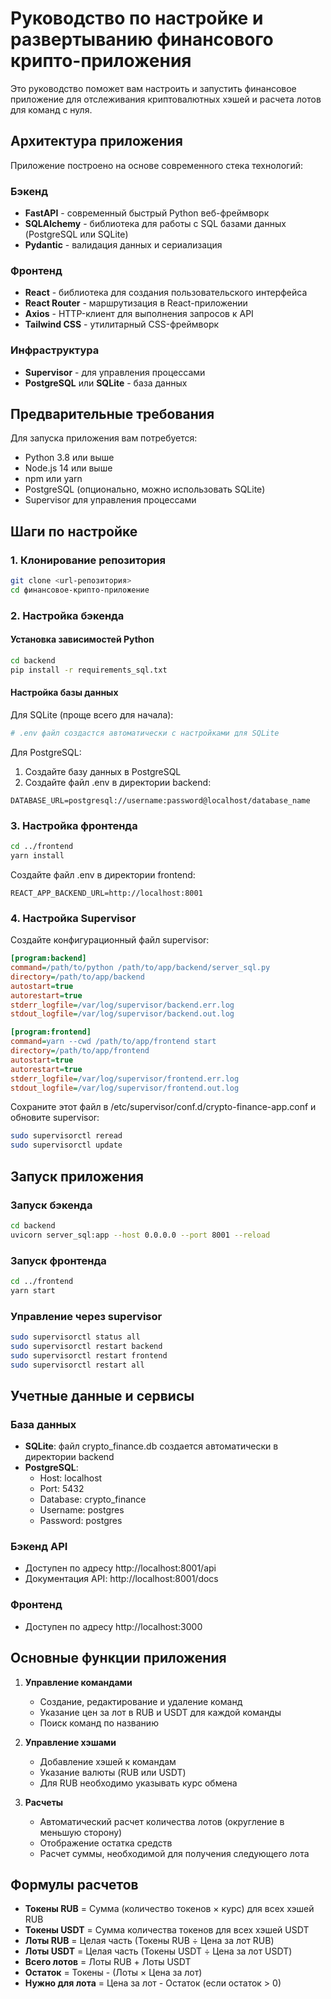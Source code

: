 # Руководство по настройке и развертыванию финансового крипто-приложения

Это руководство поможет вам настроить и запустить финансовое приложение для отслеживания криптовалютных хэшей и расчета лотов для команд с нуля.

## Архитектура приложения

Приложение построено на основе современного стека технологий:

### Бэкенд
- **FastAPI** - современный быстрый Python веб-фреймворк
- **SQLAlchemy** - библиотека для работы с SQL базами данных (PostgreSQL или SQLite)
- **Pydantic** - валидация данных и сериализация

### Фронтенд
- **React** - библиотека для создания пользовательского интерфейса
- **React Router** - маршрутизация в React-приложении
- **Axios** - HTTP-клиент для выполнения запросов к API
- **Tailwind CSS** - утилитарный CSS-фреймворк

### Инфраструктура
- **Supervisor** - для управления процессами
- **PostgreSQL** или **SQLite** - база данных

## Предварительные требования

Для запуска приложения вам потребуется:

- Python 3.8 или выше
- Node.js 14 или выше
- npm или yarn
- PostgreSQL (опционально, можно использовать SQLite)
- Supervisor для управления процессами

## Шаги по настройке

### 1. Клонирование репозитория

```bash
git clone <url-репозитория>
cd финансовое-крипто-приложение
```

### 2. Настройка бэкенда

#### Установка зависимостей Python

```bash
cd backend
pip install -r requirements_sql.txt
```

#### Настройка базы данных

Для SQLite (проще всего для начала):
```bash
# .env файл создастся автоматически с настройками для SQLite
```

Для PostgreSQL:
1. Создайте базу данных в PostgreSQL
2. Создайте файл .env в директории backend:
```
DATABASE_URL=postgresql://username:password@localhost/database_name
```

### 3. Настройка фронтенда

```bash
cd ../frontend
yarn install
```

Создайте файл .env в директории frontend:
```
REACT_APP_BACKEND_URL=http://localhost:8001
```

### 4. Настройка Supervisor

Создайте конфигурационный файл supervisor:

```ini
[program:backend]
command=/path/to/python /path/to/app/backend/server_sql.py
directory=/path/to/app/backend
autostart=true
autorestart=true
stderr_logfile=/var/log/supervisor/backend.err.log
stdout_logfile=/var/log/supervisor/backend.out.log

[program:frontend]
command=yarn --cwd /path/to/app/frontend start
directory=/path/to/app/frontend
autostart=true
autorestart=true
stderr_logfile=/var/log/supervisor/frontend.err.log
stdout_logfile=/var/log/supervisor/frontend.out.log
```

Сохраните этот файл в /etc/supervisor/conf.d/crypto-finance-app.conf и обновите supervisor:

```bash
sudo supervisorctl reread
sudo supervisorctl update
```

## Запуск приложения

### Запуск бэкенда

```bash
cd backend
uvicorn server_sql:app --host 0.0.0.0 --port 8001 --reload
```

### Запуск фронтенда

```bash
cd ../frontend
yarn start
```

### Управление через supervisor

```bash
sudo supervisorctl status all
sudo supervisorctl restart backend
sudo supervisorctl restart frontend
sudo supervisorctl restart all
```

## Учетные данные и сервисы

### База данных
- **SQLite**: файл crypto_finance.db создается автоматически в директории backend
- **PostgreSQL**:
  - Host: localhost
  - Port: 5432
  - Database: crypto_finance
  - Username: postgres
  - Password: postgres

### Бэкенд API
- Доступен по адресу http://localhost:8001/api
- Документация API: http://localhost:8001/docs

### Фронтенд
- Доступен по адресу http://localhost:3000

## Основные функции приложения

1. **Управление командами**
   - Создание, редактирование и удаление команд
   - Указание цен за лот в RUB и USDT для каждой команды
   - Поиск команд по названию

2. **Управление хэшами**
   - Добавление хэшей к командам
   - Указание валюты (RUB или USDT)
   - Для RUB необходимо указывать курс обмена

3. **Расчеты**
   - Автоматический расчет количества лотов (округление в меньшую сторону)
   - Отображение остатка средств
   - Расчет суммы, необходимой для получения следующего лота

## Формулы расчетов

- **Токены RUB** = Сумма (количество токенов × курс) для всех хэшей RUB
- **Токены USDT** = Сумма количества токенов для всех хэшей USDT
- **Лоты RUB** = Целая часть (Токены RUB ÷ Цена за лот RUB)
- **Лоты USDT** = Целая часть (Токены USDT ÷ Цена за лот USDT)
- **Всего лотов** = Лоты RUB + Лоты USDT
- **Остаток** = Токены - (Лоты × Цена за лот)
- **Нужно для лота** = Цена за лот - Остаток (если остаток > 0)
